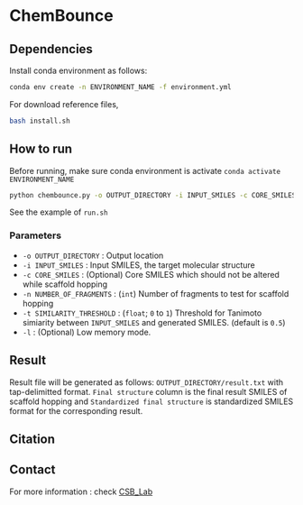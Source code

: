 # ChemBounce

<!--<img src="./assets/graphical_abstract.png" width="450px"></img>-->

## Dependencies

Install conda environment as follows: 

```bash
conda env create -n ENVIRONMENT_NAME -f environment.yml
```

For download reference files,
```bash
bash install.sh
```


## How to run

Before running, make sure conda environment is activate `conda activate ENVIRONMENT_NAME`

```bash
python chembounce.py -o OUTPUT_DIRECTORY -i INPUT_SMILES -c CORE_SMILES -n NUMBER_OF_FRAGMENTS -t SIMILARITY_THRESHOLD
```
See the example of `run.sh`


### Parameters

- `-o OUTPUT_DIRECTORY` : Output location
- `-i INPUT_SMILES` : Input SMILES, the target molecular structure
- `-c CORE_SMILES` : (Optional) Core SMILES which should not be altered while scaffold hopping
- `-n NUMBER_OF_FRAGMENTS` : (`int`) Number of fragments to test for scaffold hopping
- `-t SIMILARITY_THRESHOLD` : (`float`; `0` to `1`) Threshold for Tanimoto simiarity between `INPUT_SMILES` and generated SMILES. (default is `0.5`)
- `-l` : (Optional) Low memory mode.


## Result

Result file will be generated as follows: `OUTPUT_DIRECTORY/result.txt` with tap-delimitted format. `Final structure` column is the final result SMILES of scaffold hopping and `Standardized final structure` is standardized SMILES format for the corresponding result.


## Citation

<!--```bibtex
@article{,
  title    = "",
  author   = "",
  journal  = "",
  month    = "",
  year     =  2024
}
```
-->

## Contact

For more information : check [CSB_Lab](https://www.csb-lab.net/)

